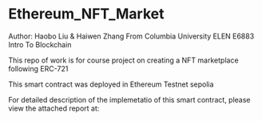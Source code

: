 # Ethereum_NFT_Market
 
Author: Haobo Liu & Haiwen Zhang From Columbia University ELEN E6883 Intro To Blockchain
 
 This repo of work is for course project on creating a NFT marketplace following ERC-721
 
 This smart contract was deployed in Ethereum Testnet sepolia
 
For detailed description of the implemetatio of this smart contract, please view the attached report at:

